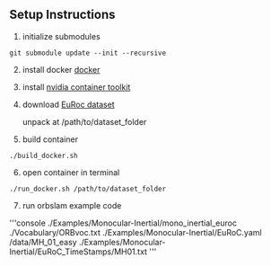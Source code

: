 ## Setup Instructions

1. initialize submodules

```console
git submodule update --init --recursive
```

2. install docker [docker](https://docs.docker.com/engine/install/)

3. install [nvidia container toolkit](https://docs.nvidia.com/datacenter/cloud-native/container-toolkit/install-guide.html)

4. download [EuRoc dataset](http://robotics.ethz.ch/~asl-datasets/ijrr_euroc_mav_dataset/machine_hall/MH_01_easy/MH_01_easy.zip)

   unpack at /path/to/dataset_folder

5. build container

```console
./build_docker.sh
```

6. open container in terminal

```console
./run_docker.sh /path/to/dataset_folder
```

7. run orbslam example code

'''console
./Examples/Monocular-Inertial/mono_inertial_euroc ./Vocabulary/ORBvoc.txt ./Examples/Monocular-Inertial/EuRoC.yaml /data/MH_01_easy ./Examples/Monocular-Inertial/EuRoC_TimeStamps/MH01.txt
'''
